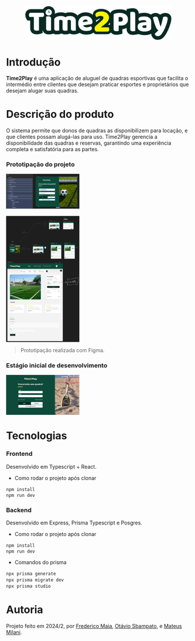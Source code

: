 <div align="center">
  <img src="./frontend/src/assets/logo-README.png" width="400" />
</div>


# Introdução

**Time2Play** é uma aplicação de aluguel de quadras esportivas que facilita o intermédio 
entre clientes que desejam praticar esportes e proprietários que desejam alugar suas quadras.

# Descrição do produto

O sistema permite que donos de quadras as disponibilizem para locação,
e que clientes possam alugá-las para uso. Time2Play gerencia a disponibilidade
das quadras e reservas, garantindo uma experiência completa e satisfatória para as partes.

### Prototipação do projeto

<img src="./frontend/src/assets/figma.png" width="200" style="display: block; margin-bottom: 20px;"/>
<img src="./frontend/src/assets/diagramaDeRotas.png" width="200" style="display: block;"/>
<img src="./frontend/src/assets/figmaHome.png" width="200" style="display: block;"/>

> Prototipação realizada com Figma.

### Estágio inicial de desenvolvimento

<img src="./frontend/src/assets/estagioInicial.png" width="200" style="display: block;"/>

# Tecnologias

### Frontend

Desenvolvido em Typescript + React.

- Como rodar o projeto após clonar
```
npm install
npm run dev
```

### Backend

Desenvolvido em Express, Prisma Typescript e Posgres.

- Como rodar o projeto após clonar
```
npm install
npm run dev
```

- Comandos do prisma
```bash
npx prisma generate
npx prisma migrate dev
npx prisma studio
```

# Autoria

Projeto feito em 2024/2, por [Frederico Maia](https://github.com/fredmaia), [Otávio Sbampato](https://github.com/otaviosbampato/), e [Mateus Milani](https://github.com/milanimateus).
